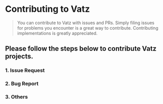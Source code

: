 # Contributing to Vatz

> You can contribute to Vatz with issues and PRs. 
> Simply filing issues for problems you encounter is a great way to contribute. 
> Contributing implementations is greatly appreciated.

## Please follow the steps below to contribute Vatz projects.
### 1. Issue Request

### 2. Bug Report

### 3. Others